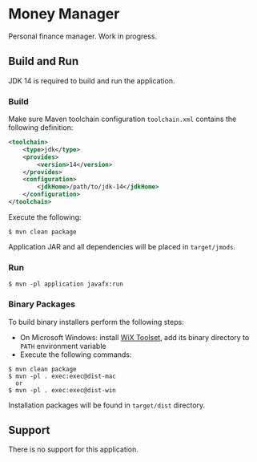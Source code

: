 # Money Manager

Personal finance manager. Work in progress.

## Build and Run

JDK 14 is required to build and run the application.

### Build

Make sure Maven toolchain configuration ```toolchain.xml``` contains the following
definition:
```xml
<toolchain>
    <type>jdk</type>
    <provides>
        <version>14</version>
    </provides>
    <configuration>
        <jdkHome>/path/to/jdk-14</jdkHome>
    </configuration>
</toolchain>
```
Execute the following:
```shell script
$ mvn clean package
```

Application JAR and all dependencies will be placed in ```target/jmods```.

### Run

```shell script
$ mvn -pl application javafx:run
```

### Binary Packages

To build binary installers perform the following steps:
* On Microsoft Windows: install [WiX Toolset](https://wixtoolset.org/releases/), add its binary directory to ```PATH``` 
environment variable
* Execute the following commands:
```shell script
$ mvn clean package
$ mvn -pl . exec:exec@dist-mac
  or
$ mvn -pl . exec:exec@dist-win
```

Installation packages will be found in ```target/dist``` directory.

## Support

There is no support for this application.